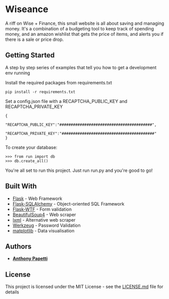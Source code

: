 # Wiseance

A riff on Wise + Finance, this small website is all about saving and managing money. It's a combination of
a budgeting tool to keep track of spending money, and an amazon wishlist that gets the price of items, and
alerts you if there is a sale or price drop.

## Getting Started

A step by step series of examples that tell you how to get a development env running

Install the required packages from requirements.txt

```
pip install -r requirements.txt
```

Set a config.json file with a RECAPTCHA_PUBLIC_KEY and RECAPTCHA_PRIVATE_KEY

```
{
    "RECAPTCHA_PUBLIC_KEY":"#########################################",
    "RECAPTCHA_PRIVATE_KEY":"#########################################"
}
```

To create your database:
```
>>> from run import db
>>> db.create_all()
```

You're all set to run this project. Just run run.py and you're good to go!

## Built With

* [Flask](https://flask.palletsprojects.com/en/1.1.x/) - Web Framework
* [Flask-SQLAlchemy](https://flask-sqlalchemy.palletsprojects.com/en/2.x/) - Object-oriented SQL Framework
* [Flask-WTF](https://flask-wtf.readthedocs.io/en/stable/) - Form validation
* [BeautifulSoup4](https://www.crummy.com/software/BeautifulSoup/bs4/doc/) - Web scraper
* [lxml](https://lxml.de/) - Alternative web scraper
* [Werkzeug](https://werkzeug.palletsprojects.com/en/1.0.x/) - Password Validation
* [matplotlib](https://matplotlib.org/) - Data visualisation


## Authors

* [**Anthony Papetti**](https://github.com/anthonypapetti)

## License

This project is licensed under the MIT License - see the [LICENSE.md](LICENSE.md) file for details